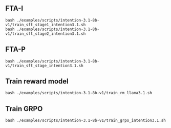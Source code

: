 ## FTA-I

```
bash ./examples/scripts/intention-3.1-8b-v1/train_sft_stage1_intention3.1.sh
bash ./examples/scripts/intention-3.1-8b-v1/train_sft_stage2_intention3.1.sh
```

## FTA-P

```
bash ./examples/scripts/intention-3.1-8b-v1/train_sft_stage_intention3.1.sh
```

## Train reward model

```
bash ./examples/scripts/intention-3.1-8b-v1/train_rm_llama3.1.sh
```

## Train GRPO

```
bash ./examples/scripts/intention-3.1-8b-v1/train_grpo_intention3.1.sh
```